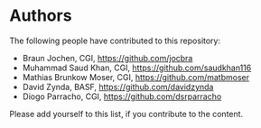 <!--
  Catena-X - Product Passport Consumer Application
 
  Copyright (c) 2022, 2023 BASF SE, BMW AG, Henkel AG & Co. KGaA
 
  See the NOTICE file(s) distributed with this work for additional
  information regarding copyright ownership.
 
  This program and the accompanying materials are made available under the
  terms of the Apache License, Version 2.0 which is available at
  https://www.apache.org/licenses/LICENSE-2.0.
 
  Unless required by applicable law or agreed to in writing, software
  distributed under the License is distributed on an "AS IS" BASIS
  WITHOUT WARRANTIES OR CONDITIONS OF ANY KIND,
  either express or implied. See the
  License for the specific language govern in permissions and limitations
  under the License.
 
  SPDX-License-Identifier: Apache-2.0
-->

# Authors

The following people have contributed to this repository:

* Braun Jochen, CGI, https://github.com/jocbra
* Muhammad Saud Khan, CGI, https://github.com/saudkhan116
* Mathias Brunkow Moser, CGI, https://github.com/matbmoser
* David Zynda, BASF, https://github.com/davidzynda
* Diogo Parracho, CGI, https://github.com/dsrparracho

Please add yourself to this list, if you contribute to the content.